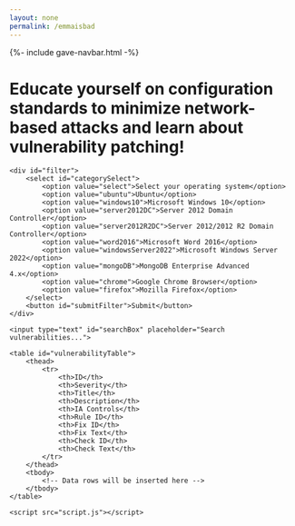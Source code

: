 ```yaml
---
layout: none
permalink: /emmaisbad
---
```


{%- include gave-navbar.html -%}

<html lang="en">
<head>
    <meta charset="UTF-8">
    <meta name="viewport" content="width=device-width, initial-scale=1.0">
    <title>Network Security Education</title>
    <link rel="stylesheet" href="style1.css">
</head>
<body>
    <h1>Educate yourself on configuration standards to minimize network-based attacks and learn about vulnerability patching!</h1>
    
    <div id="filter">
        <select id="categorySelect">
            <option value="select">Select your operating system</option>
            <option value="ubuntu">Ubuntu</option>
            <option value="windows10">Microsoft Windows 10</option>
            <option value="server2012DC">Server 2012 Domain Controller</option>
            <option value="server2012R2DC">Server 2012/2012 R2 Domain Controller</option>
            <option value="word2016">Microsoft Word 2016</option>
            <option value="windowsServer2022">Microsoft Windows Server 2022</option>
            <option value="mongoDB">MongoDB Enterprise Advanced 4.x</option>
            <option value="chrome">Google Chrome Browser</option>
            <option value="firefox">Mozilla Firefox</option>
        </select>
        <button id="submitFilter">Submit</button>
    </div>

    <input type="text" id="searchBox" placeholder="Search vulnerabilities...">
    
    <table id="vulnerabilityTable">
        <thead>
            <tr>
                <th>ID</th>
                <th>Severity</th>
                <th>Title</th>
                <th>Description</th>
                <th>IA Controls</th>
                <th>Rule ID</th>
                <th>Fix ID</th>
                <th>Fix Text</th>
                <th>Check ID</th>
                <th>Check Text</th>
            </tr>
        </thead>
        <tbody>
            <!-- Data rows will be inserted here -->
        </tbody>
    </table>

    <script src="script.js"></script>
</body>
</html>



<!-- <html lang="en">
<head>
    <meta charset="UTF-8">
    <meta name="viewport" content="width=device-width, initial-scale=1.0">
    <title>Educate yourself in cybernews!</title>
    <style>
        body {
            font-family: Arial, sans-serif;
            margin: 20px;
        }

        .container {
            max-width: 600px;
            margin: auto;
        }

        h1 {
            text-align: center;
        }

        #generateButton {
            margin-top: 20px;
        }

        select {
            width: 100%;
            padding: 8px;
            margin-top: 10px;
        }

        table {
            width: 100%;
            border-collapse: collapse;
            margin-top: 20px;
        }

        table, th, td {
            border: 1px solid #ddd;
            padding: 10px;
            text-align: left;
        }

        th {
            background-color: #f2f2f2;
        }
    </style>
</head>
<body>
    <div class="container">
        <h1>Educate yourself in cybernews!</h1>

        <button id="generateButton">Generate</button>

        <select id="vulnerabilityCategory">
            <option value="">Select Category</option>
            <option value="Command_Execution">Command Execution</option>
            <option value="Buffer_Overflow">Buffer Overflow</option>
            <option value="Privilege_Escalation">Privilege Escalation</option>
            <option value="Information_Disclosure">Information Disclosure</option>
        </select>

        <table id="vulnerabilityTable">
            <thead>
                <tr>
                    <th>Vulnerability ID</th>
                    <th>Category</th>
                    <th>Date</th>
                    <th>Article Content</th>
                    <th>Severity</th>
                    <th>Impact</th>
                </tr>
            </thead>
            <tbody>
                Table rows will be added dynamically from the backend API
            </tbody>
        </table>
    </div>

    <script>
        // Replace the following code with actual API calls to fetch data
        const backendData = [
            { id: 1, category: "Command_Execution", date: "2024-02-02", content: "Sample content", severity: "High", impact: "Critical" },
            // Add more data as needed
        ];

        const tableBody = document.querySelector('#vulnerabilityTable tbody');

        // Populate the table with data from the backend
        backendData.forEach(vulnerability => {
            const row = document.createElement('tr');
            row.innerHTML = `
                <td>${vulnerability.id}</td>
                <td>${vulnerability.category}</td>
                <td>${vulnerability.date}</td>
                <td>${vulnerability.content}</td>
                <td>${vulnerability.severity}</td>
                <td>${vulnerability.impact}</td>
            `;
            tableBody.appendChild(row);
        });
    </script>
</body>
</html> -->


<!-- <html lang="en">
<head>
  <meta charset="UTF-8">
  <meta name="viewport" content="width=device-width, initial-scale=1.0">
  <style>
    body {
      background-color: #f4f4f4;
      margin: 0;
      padding: 0;
    }

    .container {
      display: flex;
      justify-content: flex-start; /* Align to the left */
      align-items: center;
      min-height: 100vh;
      flex-direction: column;
    }

    .filters {
      display: flex;
      justify-content: center;
      align-items: center; /* Center items vertically */
      width: 100%;
      margin-bottom: 20px;
    }

    .filter-input {
      padding: 8px;
      margin-right: 10px;
      height: 50px; /* Set the same height for filter inputs */
    }

    .apply-filters-btn {
      padding: 8px 16px;
      border: none;
      border-radius: 4px;
      cursor: pointer;
      text-align: center;
      text-decoration: none;
      display: inline-block;
      font-size: 14px;
      height: 50px; /* Set the same height for the apply filters button */
      background-color: #007BFF;
      color: #fff;
    }

    .card {
      background-color: #fff;
      box-shadow: 0 4px 8px rgba(0, 0, 0, 0.1);
      border-radius: 8px;
      overflow: hidden;
      margin: 10px;
      width: 400px;
    }

    .card img {
      width: 100%;
      height: 200px;
      object-fit: cover;
    }

    .card-content {
      padding: 16px;
    }

    .title {
      font-size: 18px;
      font-weight: bold;
      margin-bottom: 8px;
    }

    .info {
      font-size: 14px;
      color: #666;
      margin-bottom: 8px;
    }

    .description {
      font-size: 14px;
      color: #333;
    }

    .learn-more-btn {
      background-color: #007BFF;
      color: #fff;
      padding: 8px 16px;
      border: none;
      border-radius: 4px;
      cursor: pointer;
      text-align: center;
      text-decoration: none;
      display: inline-block;
      font-size: 14px;
      margin-top: 12px;
    }
  </style>
</head>
<body>

<div class="container">

  <div class="filters">
    <select class="filter-input" id="categoryFilter">
      <option value="">Select Category</option>
      <option value="Command_Execution">Command Execution</option>
      <option value="Buffer_Overflow">Buffer Overflow</option>
      <option value="Privilege_Escalation">Privilege Escalation</option>
      <option value="Information_Disclosure">Information Disclosure</option>
    </select>
    <button class="apply-filters-btn" onclick="applyFilters()">Apply Filters</button>
  </div>

  <div class="card">
    <img src="images/BSD.jpeg" alt="BSD Article Image">
    <div class="card-content">
      <div class="title">Guarding Against Threats: Understanding the Buffer Overflow in BSD's passwd</div>
      <div class="info">Date: 2008-09-05 | Category: Buffer Overflow</div>
      <div class="description">Buffer overflow in pswd in Berkeley Software Distribution based operating systems 4.3 and earlier allows local users to gain root privileges by specifying a long shell or General Electric Comprehensive Operating System field.</div>
      <button class="learn-more-btn" onclick="location.href='#'">Learn More</button>
    </div>
  </div>

</div>

<script>
  function applyFilters() {
    // Get values from the dropdown menu
    var categoryFilter = document.getElementById("categoryFilter").value;

    // Implement your filtering logic here (e.g., show/hide cards based on filters)
    // For simplicity, the code below just logs the values, adjust as needed
    console.log("Category Filter:", categoryFilter); 
  }
</script>

</body>
</html>
 -->


  
